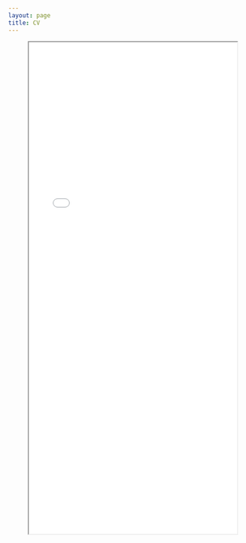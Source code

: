 ```yaml
---
layout: page 
title: CV
---
```


<figure>
    <iframe src="/assets/CV.pdf" width="100%" height="1000px">ER CV</iframe>
</figure>
